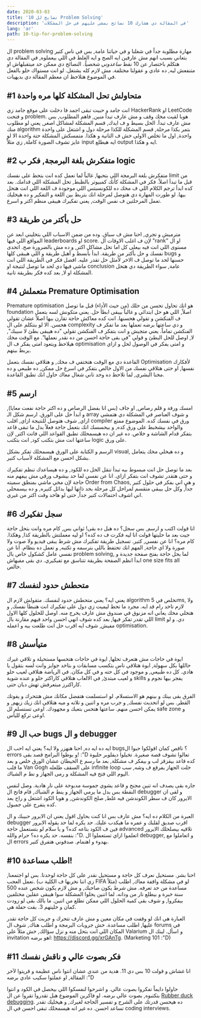 ```yaml
---
date: 2020-03-03
title: '10 نصايح لل Problem Solving'
description: 'في المقالة دي هشارك 10 نصائح بمشي عليهم في حل المشكلات'
lang: 'ar'
path: 10-tip-for-problem-solving
---
```


ال problem solving مهارة مطلوبة جداً في شغلنا و في حياتنا عامة, بس في ناس كتير بتعاني بسبب انهم مش عارفين ايه الصح و ايه الغلط في اللي بيعملوه, في المقالة دي هتكلم باختصار عن 10 نقط _ساعدوني شخصياً_. النصائح دي ممكن حد ميتقبلهاش او متنفعش ليه, ده عادي و عقولنا مختلفة. مش لازم كله يشتغل. لو انت مستواك حلو بالفعل في الموضوع هتلاحظ ان معظم المقالة دي بديهيات.

## #1 متحاولش تحل المشكلة كلها مره واحدة

انت جامد و حبيت تبقى اجمد فا دخلت على موقع جامد زي HackerRank او LeetCode و فتحت problem. هوبا لقيت مخك وقف و مش عارف تبدأ منين, فاهم المطلوب, بس مش عارف تبدأ. الحل بسيط و ف ايدك, قسم المشكلة لمشاكل اصغر, يعني لو مطلوب منك algorithm بتمر بكذا مرحلة, قسم المشكلة للكذا مرحلة دول و اشتغل على واحدة واحدة, اول ما تخلص الاولى خش ف التانية و هكذا. متمسكش المشكلة حتة واحدة الا لو عايز تشوف الصورة كاملة, زي مثلاً input ايه هيطلع output ايه و هكذا.

## #2 متفكرش بلغة البرمجة, فكر ب logic

متفكرش بلغة البرمجة اللي بتحبها, غالباً لما تعمل كده انت بتحط على نفسك limit من قبل ما تبدأ اصلاً. فكر في المشكلة كأنك كمبيوتر بالظبط, تحل المشكلة اللي قدامك. بعد كده ابدأ ترجم الكلام اللي ف مخك ده للكونسبتس اللي موجودة ف اللغة اللي انت هتحل بيها. لو طورت المهارة دي هتوصل لمرحلة انك بتربط بين اللغة و التفكير و ده هيخليك تعمل المرحلتين ف نفس الوقت, يعني تفكيرك هيبقى منظم اكتر و اسرع.

## #3 حل بأكتر من طريقة

مترميش و تجري, احنا مش ف سباق. وده من ضمن الاسباب اللي بتخليني ابعد عن المواقع اللي فيها leaderboards او score. لإن ف اغلب الاوقات ال "rank" او ال مستوى اللي انت فيه بيعلى كل اما تحل مشاكل اكتر, و ده مش بالضرورة صح. اتحدى نفسك و حل بأكتر من طريقة. ابدأ بأبسط و أهبل طريقة و اللي هيبقى كلها bugs و حسنها لحد ما توصل ف الاخر لأمثل حل تقدر عليه. افضل فكر في الطريقة اللي انت ماشي فيها دي لحد ما توصل لنتيجة او conclusion عامة, سواء الطريقة دي هتحل المشكلة او لا, بعد كده فكر بطريقة تانية.

## #4 متعملش Premature Optimisation

Premature optimisation هو انك تحاول تحسن من حلك (من حيث الأداء) قبل ما توصل foundation اصلاً, اللي هو حل ابتدائي و غالباً بيبقى ابطأ حل. يعني متكونش لسه بتعمل ف الفنكشن و تقولي هحسنها. انت كده معاكش حاجة تقارن بيها اصلاً عشان تقولي هحسن. الا لو بنتكلم على ال complexity و دي ساعتها برضه تعملها بعد ما تفكر ف الفنكشن تماماً. يعني متجيش و انت بتفكر ف الفنكشن تقولي "ده هيبقى بطئ لا سيبك", لا, اوصل للحل البطئ و قولي "في بقى حاجة احسن من ده نقدر نعملها". مع الوقت مخك هيلاحظ ويتعود امتى يفكر ف ال optimisation و امتى يفكر في الوصول لحل و ازاي يربط بينهم.

القاعدة دي مع الوقت هتختفي ف مخك, و هتلاقي نفسك بتعمل Optimisation لأفكارك نفسها, او حتى هتلاقي نفسك من الاول خالص بتفكر في اسرع حل ممكن, ده طبيعي و ده مخنا البشري, لما تلاحظ ده وحد تاني شغال معاك حاول انك تطبق القاعدة.

## #5 ارسم

امسك ورقة و قلم رصاص, او جاف (بس انا بفضل الرصاص و ده اكتر حاجة نفعت معايا), و ابدأ حل على الورق. ارسم شكل الـ array و شوف العناصر في المشكلة دي هتمشي ازاي, شوف هتوصل للنتيجة ازاي, اقلب compiler ورق في نفسك كده. الموضوع ممتع والواحد بيشخبط على ورق كده, و بيحسسك انك بتعمل حاجة فعلاً بدل ما تبقى قاعد بتفكر قدام الشاشة و خلاص. ده غير ان ده هيسمحلك تطبق القواعد اللي فاتت اكتر, لإن ساعتها انت مش بتكتب كود, انت بتكتب logic على ورق.

الرسم و الكتابة على الورق هيسمحلك تفكر بشكل visual, و ده هيخلي مخك يتعامل بشكل احسن مع المشكلة لأسباب كتير.

بعد ما توصل حل انت مبسوط بيه تبدأ تنقل الحل ده للكود, و ده هيساعدك تنظم تفكيرك و حتى هتقدر تشوف انت بتفكر ازاي. انا عن نفسي لما حد بيشوف ورقي مش بيفهم منه حاجة لإن مخي ماشي بمنطق سميته Order from Chaos, و هي اني بفكر في حلول كتير جداً, وكل حل بيبقى متقسم لمراحل كل مرحلة بحد ذاتها ليها بدائل كتيره, و ده بيسمحلي اني اشوف احتمالات كتير جداً, حتى لو هاخد وقت اكتر من غيري.

## #6 سجل تفكيرك

انا قولت اكتب و ارسم, بس سجل؟ ده هبل ده بقى! ثواني بس, كام مره وانت بتحل حاجة جيت بعد ما حليتها قولت انا ليه فكرت ف ده كده؟ او ليه معملتش بالطريقة كذا, وهكذا. كام مره؟ انا عن نفسي, كتير. تسجيل طريقة تفكيرك مش شرط يبقى فيديو ولا صوت ولا صورة ولا اي حاجة, المهم انك تحتفظ باللي بترسمه و تكتبه, و تعمل ده بنظام. انا عن نفسي عامل كشكول خاص بال problem solving, لما بحل حاجة بفتح صفحة جديدة و ابدأ انظم الصفحة بطريقة تتناسق مع تفيكيري. دي بقى مفيهاش one size fits all خالص.

## #7 متحطش حدود لنفسك

يعني ايه؟ يعني متحطش حدود لنفسك. متقولش لازم ال algorithm تخلص في 5ms, ولا لازم تاخد رام قد ايه. مجرد ما تحط ليميت زي دول على تفكيرك انت هتبطأ نفسك, و هتخلي مخك يعاني انه مزنوق في صندوق مش عارف يخرج منه. اوصل للحلول كلها الاول اللي تقدر تفكر فيها, بعد كده شوف انهي احسن واحد فيهم مقارنة بال limit دي. و لو مفيش, شوف ايه اقرب حل انت طلعت بيه و اعمله optimisation.

## #8 متيأسش

ايوة في حاجات مش هتعرف تحلها, ايوة في حاجات هتحسها مستحيلة و تلاقي غيرك حاللها بكل سهولة, ايوة هتلاقي ناس بتكسب مسابقات و بتاخد جوايز وانت لسه بتقول يا هادي. كل ده طبيعي, و موجود في كل حته و في كل مكان. في الرياضة هتلاقي لعيب حلو و لعيب مبتدئ, في الالعاب هتلاقي كاراكتر حلو و عنده شوية skills يفجر بيها نجوم و كاراكترز مبتعرفش تهش دبان حتى.

الفرق بقى بينك و بينهم هو الاستسلام. لو استسلمت هتفضل مكانك مش هتتحرك و يفوتك القطر. بس لو اتحديث نفسك, و جرب مره و اتنين و تلاته و ميه هتلاقي انك زيك زيهم, و يمكن احسن منهم. ساعتها هتحس بتعبك و مجهودك. اوعى تستسلم لل safe zone و اوعى تركع لليأس.

## #9 حب ال bugs و ال debugger

ايه ده ايه ده, احنا هنهزر ولا ايه؟ يعني ايه احب ال bugs؟ ناقص كمان اقولكوا حبوا ال errors و بوظوا البرامج قصد بقى! :"D
تعالوا نشوف قصة صغيرة. تخيلوا ديفلوبر حليوة كده قاعد بيقزقز لب و بيفكر ف مشكلة, بعد ما رسم ع الحيطان عشان الورق خلص و بعد ما قلب Van Gogh على السقف طلعله infinite loop خلت الجهاز يفرقع ف وشه, سب اليوم اللي فتح فيه المشكلة و رمى الجهاز و نط م الشباك.

جاره بقى يصدف انه تنين مجنح و قاعد يشوي جموسة مدبوحة على نار هادية. وصل لنفس النقطة بس بدل ما يرمي الجهاز و ينط م الشباك, قام فاتح ال debugger و لقى ان الايرور كان ف سطر الكوندشن فيه غلط, صلح الكوندشن, و هوبا الكود اشتغل و راح بعد كده يتفرج على جمبول.

العبرة من الكلام ده ايه؟ مش عارف بس انا كنت بحاول اقول يعني ان الايرور حبيبك و ال debugger اقرب صديق لقلبك و عمره ما هيكدب عليك. حد يكره لما حد يقوله الايرور فين ف الكود بتاعه كده؟ و يا سلام لو بتستعمل حاجة advanced تلاقيه بيصلحلك الايرور بنفسه. حد يكره ده؟ حرام والله :"D. اتعلموا ازاي تستعملوا ال debugger, و اتعاملوا مع ال errors بهدوء و اهتمام. صدقوني هتفرق كتير.

## #10 اطلب مساعدة!

احنا بشر. مستحيل نعرف كل حاجة و مستحيل نقدر على كل حاجة لوحدنا. بس لو اجتمعنا, نعمل العجب. (زي اننا نخربها ف الكلية ب FIFA مثلاً) لو في مشكلة واقفة معاك, اطلب مساعدة من حد تعرفه. مش شرط يكون صاحبك, و مش لازم يكون شخص عنده 500 سنة خبرة و بيطلع نار من ودانه. لما اتنين يحلوا المشكلة سوا هيبقى عقلين مختلفين بيفكروا, و شوف بقى كمية الحلول اللي ممكن تطلع من اتنين. ما بالك بقى لو زودت كمان و خليتهم 3. بقت حفلة هي.

العبارة هي انك لو وقفت في مكان معين و مش عارف تتحرك و جربت كل حاجة تقدر عليها, اطلب مساعدة. خش جروبات البرمجة و اطلب هناك, شوف ال forums في المكان اللي انت بتحل منه و نزل سؤالك, خش مثلاً على Valarium و اسأل. لينك ال invitation اهو برضه: <https://discord.gg/xrGAnTg>. (Marketing 101 :"D)

## #11 فكر بصوت عالي و ناقش نفسك

انا غشاش و قولت 10 بس دي 11. هدية من عندي عشان انتوا ناس عظيمة و قريتوا لآخر المقالة, او عملتوا سكيب عادي برضه :"D

حاولوا دايماً تفكروا بصوت عالي. و اشرحوا لنفسكوا اللي بيحصل في الكود و انتوا بتكتبوه, بصوت عالي برضه. لو فاكرين الموضوع هبل تقدروا تقروا عن ال [Rubber duck debugging](https://en.wikipedia.org/wiki/Rubber_duck_debugging). ده هيحسن قدرتك على الشرح و تفسير الحاجة لغيرك, و هيخليك تقدر تساعد احسن. ده غير انه هيسمحلك تبقى احسن في ال coding interviews.

</br>
</br>
